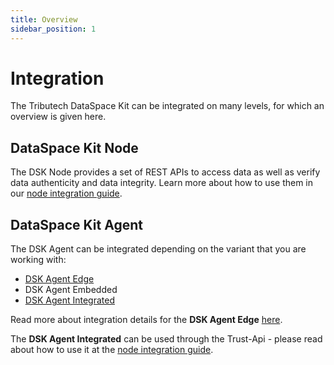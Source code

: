 ```yaml
---
title: Overview
sidebar_position: 1
---
```


# Integration

The Tributech DataSpace Kit can be integrated on many levels, for which an overview is given here.

## DataSpace Kit Node

The DSK Node provides a set of REST APIs to access data as well as verify data authenticity and data integrity. Learn more about how to use them in our [node integration guide](./node/overview.md).

## DataSpace Kit Agent

The DSK Agent can be integrated depending on the variant that you are working with:

- [DSK Agent Edge](./agent/edge/integration.md)
- DSK Agent Embedded
- [DSK Agent Integrated](./node/overview.md)

Read more about integration details for the **DSK Agent Edge** [here](./agent/edge/integration.md).

The **DSK Agent Integrated** can be used through the Trust-Api - please read about how to use it at the [node integration guide](./node/overview.md).
